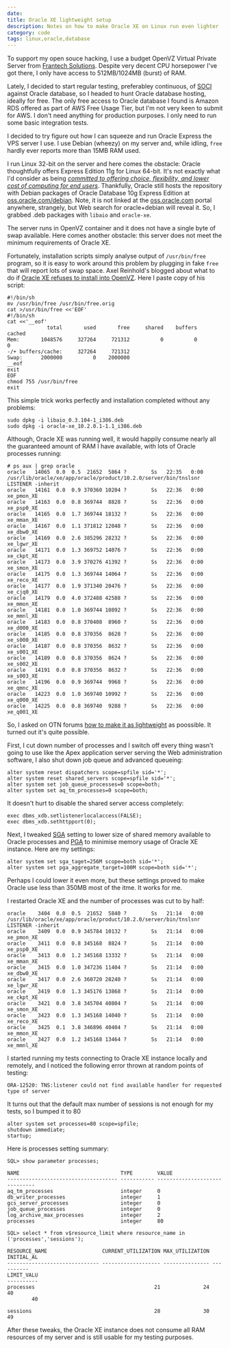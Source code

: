 ```yaml
---
date: 
title: Oracle XE lightweight setup
description: Notes on how to make Oracle XE on Linux run even lighter
category: code
tags: linux,oracle,database
---
```


To support my open souce hacking, I use a budget OpenVZ Virtual Private Server from 
[Frantech Solutions](http://buyvm.net/). Despite very decent CPU horsepower I've got there,
I only have access to 512MB/1024MB (burst) of RAM.

Lately, I decided to start regular testing, preferabley continuous, of 
[SOCI](http://soci.sourceforge.net) against Oracle database, so I headed to hunt Oracle 
database hosting, ideally for free.
The only free access to Oracle database I found is Amazon RDS offered as part of AWS Free Usage Tier,
but I'm not very keen to submit for AWS. I don't need anything for production purposes.
I only need to run some basic integration tests.

I decided to try figure out how I can squeeze and run Oracle Express the VPS server I use. I use 
Debian (wheezy) on my server and, while idling, ```free``` hardly ever reports more than 15MB RAM used.

I run Linux 32-bit on the server and here comes the obstacle: Oracle thoughtfully offers Express 
Edition 11g for Linux 64-bit. It's not exactly what I'd consider as being *[committed to offering choice, flexibility, and lower cost of computing for end users](http://www.oracle.com/us/technologies/open-source/index.htm)*.
Thankfully, Oracle still hosts the repository with Debian packages of Oracle Database 10g Express Edition at 
[oss.oracle.com/debian](https://oss.oracle.com/debian). Note, it is not linked at the 
[oss.oracle.com](https://oss.oracle.com/) portal anywhere, strangely, but Web search for 
oracle+debian will reveal it. So, I grabbed .deb packages with ```libaio``` and ```oracle-xe```.

The server runs in OpenVZ container and it does not have a single byte of swap available.
Here comes another obstacle: this server does not meet the minimum requirements of Oracle XE.

Fortunately, installation scripts simply analyse output of ```/usr/bin/free``` program, so it
is easy to work around this problem by plugging in fake ```free``` that will report lots  of swap space.
Axel Reinhold's blogged about what to do if [Oracle XE refuses to install into OpenVZ](http://www.axelog.de/2010/02/7-oracle-ee-refused-to-install-into-openvz/).
Here I paste copy of his script:

```
#!/bin/sh
mv /usr/bin/free /usr/bin/free.orig
cat >/usr/bin/free <<'EOF'
#!/bin/sh
cat <<'__eof'
             total       used       free     shared    buffers     cached
Mem:       1048576     327264     721312          0          0          0
-/+ buffers/cache:     327264     721312
Swap:      2000000          0    2000000
__eof
exit
EOF
chmod 755 /usr/bin/free
exit
```

This simple trick works perfectly and installation completed without any problems:

```
sudo dpkg -i libaio_0.3.104-1_i386.deb
sudo dpkg -i oracle-xe_10.2.0.1-1.1_i386.deb
```

Although, Oracle XE was running well, it would happily consume nearly all the guaranteed
amount of RAM I have available, with lots of Oracle processes running:

```
# ps aux | grep oracle
oracle   14065  0.0  0.5  21652  5864 ?        Ss   22:35   0:00 /usr/lib/oracle/xe/app/oracle/product/10.2.0/server/bin/tnslsnr LISTENER -inherit
oracle   14161  0.0  0.9 370360 10204 ?        Ss   22:36   0:00 xe_pmon_XE
oracle   14163  0.0  0.8 369744  8828 ?        Ss   22:36   0:00 xe_psp0_XE
oracle   14165  0.0  1.7 369744 18132 ?        Ss   22:36   0:00 xe_mman_XE
oracle   14167  0.0  1.1 371812 12048 ?        Ss   22:36   0:00 xe_dbw0_XE
oracle   14169  0.0  2.6 385296 28232 ?        Ss   22:36   0:00 xe_lgwr_XE
oracle   14171  0.0  1.3 369752 14076 ?        Ss   22:36   0:00 xe_ckpt_XE
oracle   14173  0.0  3.9 370276 41392 ?        Ss   22:36   0:00 xe_smon_XE
oracle   14175  0.0  1.3 369744 14064 ?        Ss   22:36   0:00 xe_reco_XE
oracle   14177  0.0  1.9 371340 20476 ?        Ss   22:36   0:00 xe_cjq0_XE
oracle   14179  0.0  4.0 372488 42588 ?        Ss   22:36   0:00 xe_mmon_XE
oracle   14181  0.0  1.0 369744 10892 ?        Ss   22:36   0:00 xe_mmnl_XE
oracle   14183  0.0  0.8 370408  8960 ?        Ss   22:36   0:00 xe_d000_XE
oracle   14185  0.0  0.8 370356  8628 ?        Ss   22:36   0:00 xe_s000_XE
oracle   14187  0.0  0.8 370356  8632 ?        Ss   22:36   0:00 xe_s001_XE
oracle   14189  0.0  0.8 370356  8624 ?        Ss   22:36   0:00 xe_s002_XE
oracle   14191  0.0  0.8 370356  8632 ?        Ss   22:36   0:00 xe_s003_XE
oracle   14196  0.0  0.9 369744  9968 ?        Ss   22:36   0:00 xe_qmnc_XE
oracle   14223  0.0  1.0 369740 10992 ?        Ss   22:36   0:00 xe_q000_XE
oracle   14225  0.0  0.8 369740  9288 ?        Ss   22:36   0:00 xe_q001_XE
```

So, I asked on OTN forums
[how to make it as lightweight](https://forums.oracle.com/forums/message.jspa?messageID=10865958) 
as poossible. It turned out it's quite possible.

First, I cut down number of processes and I switch off every thing wasn't going to use like the Apex 
application server serving the Web administration software, I also shut down job queue
and advanced queueing:

```
alter system reset dispatchers scope=spfile sid='*';
alter system reset shared_servers scope=spfile sid='*';
alter system set job_queue_processes=0 scope=both;
alter system set aq_tm_processes=0 scope=both;
```

It doesn't hurt to disable the shared server access completely:

```
exec dbms_xdb.setlistenerlocalaccess(FALSE);
exec dbms_xdb.sethttpport(0);
```


Next, I tweaked [SGA](http://en.wikipedia.org/wiki/System_Global_Area) setting to lower size of shared 
memory available to Oracle processes and [PGA](http://en.wikipedia.org/wiki/Program_Global_Area) 
to minimise memory usage of Oracle XE instance. Here are my settings:

```
alter system set sga_taget=256M scope=both sid='*';
alter system set pga_aggregate_target=100M scope=both sid='*';
```

Perhaps I could lower it even more, but these settings proved to make Oracle use less than 350MB
most of the itme. It works for me.

I restarted Oracle XE and the number of processes was cut to by half:

```
oracle    3404  0.0  0.5  21652  5840 ?        Ss   21:14   0:00 /usr/lib/oracle/xe/app/oracle/product/10.2.0/server/bin/tnslsnr LISTENER -inherit
oracle    3409  0.0  0.9 345784 10132 ?        Ss   21:14   0:00 xe_pmon_XE
oracle    3411  0.0  0.8 345168  8824 ?        Ss   21:14   0:00 xe_psp0_XE
oracle    3413  0.0  1.2 345168 13332 ?        Ss   21:14   0:00 xe_mman_XE
oracle    3415  0.0  1.0 347236 11404 ?        Ss   21:14   0:00 xe_dbw0_XE
oracle    3417  0.0  2.6 360720 28240 ?        Ss   21:14   0:00 xe_lgwr_XE
oracle    3419  0.0  1.3 345176 13868 ?        Ss   21:14   0:00 xe_ckpt_XE
oracle    3421  0.0  3.8 345704 40804 ?        Ss   21:14   0:00 xe_smon_XE
oracle    3423  0.0  1.3 345168 14040 ?        Ss   21:14   0:00 xe_reco_XE
oracle    3425  0.1  3.8 346896 40404 ?        Ss   21:14   0:00 xe_mmon_XE
oracle    3427  0.0  1.2 345168 13464 ?        Ss   21:14   0:00 xe_mmnl_XE
```

I started running my tests connecting to Oracle XE instance locally and remotely,
and I noticed the following error thrown at random points of testing:

```
ORA-12520: TNS:listener could not find available handler for requested type of server
```

It turns out that the default max number of sessions is not enough for my tests,
so I bumped it to 80

```
alter system set processes=80 scope=spfile;
shutdown immediate;
startup;
```

Here is processes setting summary:

```
SQL> show parameter processes;

NAME                                 TYPE        VALUE
------------------------------------ ----------- ------------------------------
aq_tm_processes                      integer     0
db_writer_processes                  integer     1
gcs_server_processes                 integer     0
job_queue_processes                  integer     0
log_archive_max_processes            integer     2
processes                            integer     80

SQL> select * from v$resource_limit where resource_name in ('processes','sessions');

RESOURCE_NAME                  CURRENT_UTILIZATION MAX_UTILIZATION INITIAL_AL
------------------------------ ------------------- --------------- ----------
LIMIT_VALU
----------
processes                                       21              24         40
        40

sessions                                        28              30         49
```

After these tweaks, the Oracle XE instance does not consume all RAM resources of my server
and is still usable for my testing purposes.
